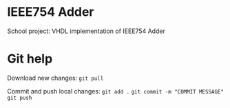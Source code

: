 # IEEE754 Adder
School project: VHDL implementation of IEEE754 Adder


# Git help
Download new changes:
`git pull`

Commit and push local changes:
`git add .`
`git commit -m "COMMIT MESSAGE"`
`git push`
